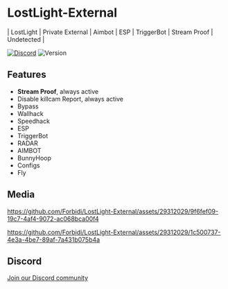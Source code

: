 # LostLight-External
| LostLight | Private External | Aimbot | ESP | TriggerBot | Stream Proof | Undetected |

[![Discord](https://img.shields.io/discord/972965077496000552)](https://discord.gg/pQZYd8sGqF)
![Version](https://img.shields.io/badge/version-1.8.1-blue.svg)

## Features

- **Stream Proof**, always active
- Disable killcam Report, always active
- Bypass
- Wallhack
- Speedhack
- ESP
- TriggerBot
- RADAR
- AIMBOT
- BunnyHoop
- Configs
- Fly


## Media

https://github.com/Forbidi/LostLight-External/assets/29312029/9f6fef09-19c7-4af4-9072-ac068bca00f4


https://github.com/Forbidi/LostLight-External/assets/29312029/1c500737-4e3a-4be7-89af-7a431b075b4a



## Discord
[Join our Discord community](https://discord.gg/pQZYd8sGqF)
